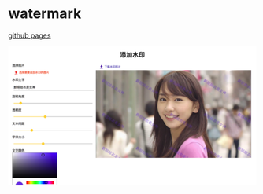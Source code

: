 # watermark

[github pages](https://xinshangshangxin.github.io/watermark/)

![preview](https://raw.githubusercontent.com/xinshangshangxin/static/gh-pages/watermark/preview.png)
